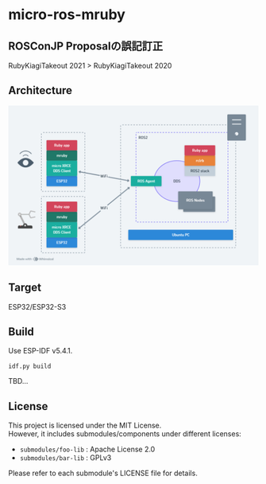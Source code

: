 # micro-ros-mruby

## ROSConJP Proposalの誤記訂正

RubyKiagiTakeout 2021 > RubyKiagiTakeout 2020

## Architecture

![Architecture](doc/micro-ROS-mruby-arch.png)

## Target

ESP32/ESP32-S3

## Build

Use ESP-IDF v5.4.1.

```
idf.py build
```

TBD...


## License

This project is licensed under the MIT License.  
However, it includes submodules/components under different licenses:

- `submodules/foo-lib` : Apache License 2.0
- `submodules/bar-lib` : GPLv3

Please refer to each submodule's LICENSE file for details.
